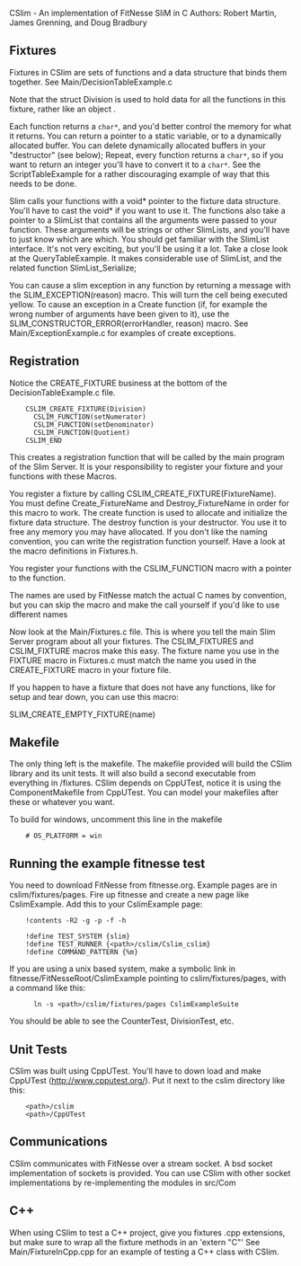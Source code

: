 CSlim - An implementation of FitNesse SliM in C
Authors:  Robert Martin, James Grenning, and Doug Bradbury

## Fixtures

Fixtures in CSlim are sets of functions and a data structure that binds them
together.   See Main/DecisionTableExample.c

Note that the struct Division is used to hold data for all the functions in
this fixture, rather like an object <grin>.

Each function returns a `char*`, and you'd better control the memory for what it
returns. You can return a pointer to a static variable, or to a dynamically
allocated buffer.  You can delete dynamically allocated buffers in your
"destructor" (see below);  Repeat, every function returns a `char*`, so if you
want to return an integer you'll have to convert it to a `char*`.  See the
ScriptTableExample for a rather discouraging example of way that this needs to
be done.

Slim calls your functions with a void* pointer to the fixture data structure.
You'll have to cast the void* if you want to use it.  The functions also take
a pointer to a SlimList that contains all the arguments were passed to your
function.  These arguments will be strings or other SlimLists, and you'll have
to just know which are which.  You should get familiar with the SlimList
interface.  It's not very exciting, but you'll be using it a lot.  Take a
close look at the QueryTableExample.  It makes considerable use of SlimList,
and the related function SlimList_Serialize;

You can cause a slim exception in any function by returning a message with the
SLIM_EXCEPTION(reason) macro.  This will turn the cell being executed yellow.
To cause an exception in a Create function (if, for example the wrong number
of arguments have been given to it), use the
SLIM_CONSTRUCTOR_ERROR(errorHandler, reason) macro.  See
Main/ExceptionExample.c for examples of create exceptions.

## Registration

Notice the CREATE_FIXTURE business at the bottom of the DecisionTableExample.c file.

        CSLIM_CREATE_FIXTURE(Division)
          CSLIM_FUNCTION(setNumerator)
          CSLIM_FUNCTION(setDenominator)
          CSLIM_FUNCTION(Quotient)
        CSLIM_END

This creates a registration function that will be called by the main program
of the Slim Server.  It is your responsibility to register your fixture and
your functions with these Macros.

You register a fixture by calling CSLIM_CREATE_FIXTURE(FixtureName).  You must
define Create_FixtureName and Destroy_FixtureName in order for this macro to
work.  The create function is used to allocate and initialize the fixture data
structure.  The destroy function is your destructor.  You use it to free any
memory you may have allocated.  If you don't like the naming convention, you
can write the registration function yourself.  Have a look at the macro
definitions in Fixtures.h.

You register your functions with the CSLIM_FUNCTION macro with a pointer to
the function.

The names are used by FitNesse match the actual C names by convention, but you
can skip the macro and make the call yourself if you'd like to use different
names

Now look at the Main/Fixtures.c file.  This is where you tell the main Slim
Server program about all your fixtures.  The CSLIM_FIXTURES and CSLIM_FIXTURE
macros make this easy.  The fixture name you use in the FIXTURE macro in
Fixtures.c must match the name you used in the CREATE_FIXTURE macro in your
fixture file.

If you happen to have a fixture that does not have any functions, like for
setup and tear down, you can use this macro:

SLIM_CREATE_EMPTY_FIXTURE(name)

## Makefile

The only thing left is the makefile.  The makefile provided will build the
CSlim library and its unit tests.  It will also build a second executable from
everything in /fixtures.  CSlim depends on CppUTest, notice it is using the
ComponentMakefile from CppUTest.  You can model your makefiles after these or
whatever you want.

To build for windows, uncomment this line in the makefile

        # OS_PLATFORM = win

## Running the example fitnesse test

You need to download FitNesse from fitnesse.org.  Example pages are in
cslim/fixtures/pages.  Fire up fitnesse and create a new page like
CslimExample.  Add this to your CslimExample page:

        !contents -R2 -g -p -f -h

        !define TEST_SYSTEM {slim}
        !define TEST_RUNNER {<path>/cslim/Cslim_cslim}
        !define COMMAND_PATTERN {%m}

If you are using a unix based system, make a symbolic link in
fitnesse/FitNesseRoot/CslimExample pointing to cslim/fixtures/pages, with a
command like this:

	      ln -s <path>/cslim/fixtures/pages CslimExampleSuite

You should be able to see the CounterTest, DivisionTest, etc.


##  Unit Tests

CSlim was built using CppUTest. You'll have to down load and make CppUTest
(http://www.cpputest.org/). Put it next to the cslim directory like this:

        <path>/cslim
        <path>/CppUTest


## Communications

CSlim communicates with FitNesse over a stream socket.  A bsd socket
implementation of sockets is provided.  You can use CSlim with other socket
implementations by re-implementing the modules in src/Com

## C++

When using CSlim to test a C++ project, give you fixtures .cpp extensions, but
make sure to wrap all the fixture methods in an 'extern "C"'  See
Main/FixtureInCpp.cpp for an example of testing a C++ class with CSlim.
